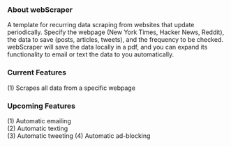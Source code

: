 
### About webScraper 
A template for recurring data scraping from websites that update periodically. Specify the webpage (New York Times, Hacker News, Reddit), the data to save (posts, articles, tweets), and the frequency to be checked. webScraper will save the data locally in a pdf, and you can expand its functionality to email or text the data to you automatically. 

### Current Features
(1) Scrapes all data from a specific webpage 

### Upcoming Features
(1) Automatic emailing    
(2) Automatic texting     
(3) Automatic tweeting
(4) Automatic ad-blocking
